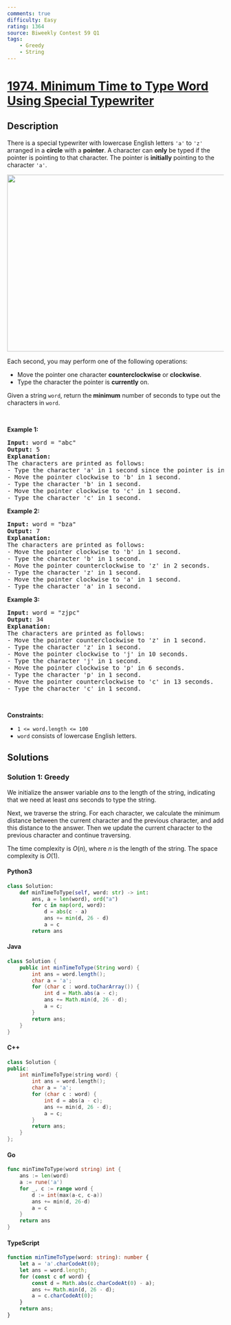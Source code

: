 ```yaml
---
comments: true
difficulty: Easy
rating: 1364
source: Biweekly Contest 59 Q1
tags:
    - Greedy
    - String
---
```


<!-- problem:start -->

# [1974. Minimum Time to Type Word Using Special Typewriter](https://leetcode.com/problems/minimum-time-to-type-word-using-special-typewriter)

## Description

<!-- description:start -->

<p>There is a special typewriter with lowercase English letters <code>&#39;a&#39;</code> to <code>&#39;z&#39;</code> arranged in a <strong>circle</strong> with a <strong>pointer</strong>. A character can <strong>only</strong> be typed if the pointer is pointing to that character. The pointer is <strong>initially</strong> pointing to the character <code>&#39;a&#39;</code>.</p>
<img alt="" src="https://fastly.jsdelivr.net/gh/doocs/leetcode@main/solution/1900-1999/1974.Minimum%20Time%20to%20Type%20Word%20Using%20Special%20Typewriter/images/chart.jpg" style="width: 530px; height: 410px;" />
<p>Each second, you may perform one of the following operations:</p>

<ul>
	<li>Move the pointer one character <strong>counterclockwise</strong> or <strong>clockwise</strong>.</li>
	<li>Type the character the pointer is <strong>currently</strong> on.</li>
</ul>

<p>Given a string <code>word</code>, return the<strong> minimum</strong> number of seconds to type out the characters in <code>word</code>.</p>

<p>&nbsp;</p>
<p><strong class="example">Example 1:</strong></p>

<pre>
<strong>Input:</strong> word = &quot;abc&quot;
<strong>Output:</strong> 5
<strong>Explanation: 
</strong>The characters are printed as follows:
- Type the character &#39;a&#39; in 1 second since the pointer is initially on &#39;a&#39;.
- Move the pointer clockwise to &#39;b&#39; in 1 second.
- Type the character &#39;b&#39; in 1 second.
- Move the pointer clockwise to &#39;c&#39; in 1 second.
- Type the character &#39;c&#39; in 1 second.
</pre>

<p><strong class="example">Example 2:</strong></p>

<pre>
<strong>Input:</strong> word = &quot;bza&quot;
<strong>Output:</strong> 7
<strong>Explanation:
</strong>The characters are printed as follows:
- Move the pointer clockwise to &#39;b&#39; in 1 second.
- Type the character &#39;b&#39; in 1 second.
- Move the pointer counterclockwise to &#39;z&#39; in 2 seconds.
- Type the character &#39;z&#39; in 1 second.
- Move the pointer clockwise to &#39;a&#39; in 1 second.
- Type the character &#39;a&#39; in 1 second.
</pre>

<p><strong class="example">Example 3:</strong></p>

<pre>
<strong>Input:</strong> word = &quot;zjpc&quot;
<strong>Output:</strong> 34
<strong>Explanation:</strong>
The characters are printed as follows:
- Move the pointer counterclockwise to &#39;z&#39; in 1 second.
- Type the character &#39;z&#39; in 1 second.
- Move the pointer clockwise to &#39;j&#39; in 10 seconds.
- Type the character &#39;j&#39; in 1 second.
- Move the pointer clockwise to &#39;p&#39; in 6 seconds.
- Type the character &#39;p&#39; in 1 second.
- Move the pointer counterclockwise to &#39;c&#39; in 13 seconds.
- Type the character &#39;c&#39; in 1 second.
</pre>

<p>&nbsp;</p>
<p><strong>Constraints:</strong></p>

<ul>
	<li><code>1 &lt;= word.length &lt;= 100</code></li>
	<li><code>word</code> consists of lowercase English letters.</li>
</ul>

<!-- description:end -->

## Solutions

<!-- solution:start -->

### Solution 1: Greedy

We initialize the answer variable $\textit{ans}$ to the length of the string, indicating that we need at least $\textit{ans}$ seconds to type the string.

Next, we traverse the string. For each character, we calculate the minimum distance between the current character and the previous character, and add this distance to the answer. Then we update the current character to the previous character and continue traversing.

The time complexity is $O(n)$, where $n$ is the length of the string. The space complexity is $O(1)$.

<!-- tabs:start -->

#### Python3

```python
class Solution:
    def minTimeToType(self, word: str) -> int:
        ans, a = len(word), ord("a")
        for c in map(ord, word):
            d = abs(c - a)
            ans += min(d, 26 - d)
            a = c
        return ans
```

#### Java

```java
class Solution {
    public int minTimeToType(String word) {
        int ans = word.length();
        char a = 'a';
        for (char c : word.toCharArray()) {
            int d = Math.abs(a - c);
            ans += Math.min(d, 26 - d);
            a = c;
        }
        return ans;
    }
}
```

#### C++

```cpp
class Solution {
public:
    int minTimeToType(string word) {
        int ans = word.length();
        char a = 'a';
        for (char c : word) {
            int d = abs(a - c);
            ans += min(d, 26 - d);
            a = c;
        }
        return ans;
    }
};
```

#### Go

```go
func minTimeToType(word string) int {
	ans := len(word)
	a := rune('a')
	for _, c := range word {
		d := int(max(a-c, c-a))
		ans += min(d, 26-d)
		a = c
	}
	return ans
}
```

#### TypeScript

```ts
function minTimeToType(word: string): number {
    let a = 'a'.charCodeAt(0);
    let ans = word.length;
    for (const c of word) {
        const d = Math.abs(c.charCodeAt(0) - a);
        ans += Math.min(d, 26 - d);
        a = c.charCodeAt(0);
    }
    return ans;
}
```

<!-- tabs:end -->

<!-- solution:end -->

<!-- problem:end -->
